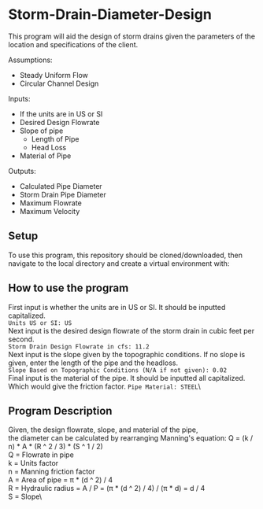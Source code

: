 # Storm-Drain-Diameter-Design

This program will aid the design of storm drains given the parameters of the location and specifications of the client.

Assumptions:
* Steady Uniform Flow
* Circular Channel Design

Inputs:
* If the units are in US or SI
* Desired Design Flowrate
* Slope of pipe
  * Length of Pipe
  * Head Loss 
* Material of Pipe

Outputs:
* Calculated Pipe Diameter
* Storm Drain Pipe Diameter
* Maximum Flowrate
* Maximum Velocity

## Setup
To use this program, this repository should be cloned/downloaded, then navigate to the local directory and create a virtual environment with:

## How to use the program
First input is whether the units are in US or SI. It should be inputted capitalized.\
`Units US or SI: US`\
Next input is the desired design flowrate of the storm drain in cubic feet per second.\
`Storm Drain Design Flowrate in cfs: 11.2`\
Next input is the slope given by the topographic conditions. If no slope is given, enter the length of the pipe and the headloss.\
`Slope Based on Topographic Conditions (N/A if not given): 0.02`\
Final input is the material of the pipe. It should be inputted all capitalized. Which would give the friction factor.
`Pipe Material: STEEL`\

## Program Description
Given, the design flowrate, slope, and material of the pipe,\
the diameter can be calculated by rearranging Manning's equation:
Q = (k / n) * A * (R ^ 2 / 3) * (S ^ 1 / 2)  
Q = Flowrate in pipe\
k = Units factor\
n = Manning friction factor\
A = Area of pipe = π * (d ^ 2) / 4\
R = Hydraulic radius = A / P = (π * (d ^ 2) / 4) / (π * d) = d / 4\
S = Slope\

